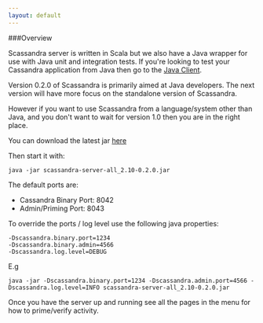 ```yaml
---
layout: default
---
```


###Overview

Scassandra server is written in Scala but we also have a Java wrapper for use with Java unit and integration tests.
If you're looking to test your Cassandra application from Java then go to the [Java Client](http://www.scassandra.org/java-client).

Version 0.2.0 of Scassandra is primarily aimed at Java developers. The next version will have more focus on the standalone version of Scassandra.

However if you want to use Scassandra from a language/system other than Java, and you don't want to wait for version 1.0 then you are in the right place.

You can download the latest jar [here](https://github.com/scassandra/scassandra-server-executable-jar/raw/master/scassandra-server-all_2.10-0.2.0.jar)

Then start it with:
```
java -jar scassandra-server-all_2.10-0.2.0.jar
```

The default ports are:

* Cassandra Binary Port: 8042
* Admin/Priming Port: 8043

To override the ports / log level use the following java properties:

```
-Dscassandra.binary.port=1234
-Dscassandra.binary.admin=4566
-Dscassandra.log.level=DEBUG
```

E.g

```
java -jar -Dscassandra.binary.port=1234 -Dscassandra.admin.port=4566 -Dscassandra.log.level=INFO scassandra-server-all_2.10-0.2.0.jar
```

Once you have the server up and running see all the pages in the menu for how to prime/verify activity.




